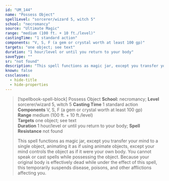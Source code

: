 ```yaml
---
id: "UM_144"
name: "Possess Object"
spellLevel: "sorcerer/wizard 5, witch 5"
school: "necromancy"
source: "Ultimate Magic"
range: "medium (100 ft. + 10 ft./level)"
castingTime: "1 standard action"
components: "V, S, F (a gem or crystal worth at least 100 gp)"
targets: "one object; see text"
duration: "1 hour/level or until you return to your body"
saveType: ""
sr: "not found"
description: "This spell functions as magic jar, except you transfer your mind to a single object, animating it as if using animate objects, except your mind controls the object as if it were your own body. You cannot speak or cast spells while possessing the object. Because your original body is effectively dead while under the effect of this spell, this temporarily suspends disease, poisons, and other afflictions affecting you."
known: false
cssclasses:
  - hide-title
  - hide-properties
---
```


> [!spellbook-spell-block] Possess Object
> **School:** necromancy; **Level** sorcerer/wizard 5, witch 5
> **Casting Time** 1 standard action  
> **Components** V, S, F (a gem or crystal worth at least 100 gp)  
> **Range** medium (100 ft. + 10 ft./level)  
> **Targets** one object; see text  
> **Duration** 1 hour/level or until you return to your body; **Spell Resistance** not found
> 
> This spell functions as magic jar, except you transfer your mind to a single object, animating it as if using animate objects, except your mind controls the object as if it were your own body. You cannot speak or cast spells while possessing the object. Because your original body is effectively dead while under the effect of this spell, this temporarily suspends disease, poisons, and other afflictions affecting you.